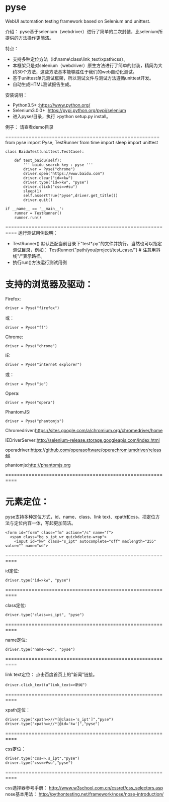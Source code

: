 # pyse
WebUI automation testing framework based on Selenium and unittest.

介绍：
  pyse基于selenium（webdriver）进行了简单的二次封装，比selenium所提供的方法操作更简洁。

特点：
* 支持多种定位方法（id\name\class\link_text\xpath\css）。
* 本框架只是对selenium（webdriver）原生方法进行了简单的封装，精简为大约30个方法，这些方法基本能够胜任于我们的web自动化测试。
* 基于unittest单元测试框架，所以测试文件与测试方法遵循unittest开发。
* 自动生成HTML测试报告生成。

安装说明：
* Python3.5+ :https://www.python.org/
* Selenium3.0.0+ :https://pypi.python.org/pypi/selenium
* 进入pyse/目录，执行 >python setup.py install。


例子：
   请查看demo目录

=====================================================
    from pyse import Pyse, TestRunner
    from time import sleep
    import unittest

    class BaiduTest(unittest.TestCase):

        def test_baidu(self):
            ''' baidu search key : pyse '''
            driver = Pyse("chrome")
            driver.open("https://www.baidu.com")
            driver.clear("id=>kw")
            driver.type("id=>kw", "pyse")
            driver.click("css=>#su")
            sleep(1)
            self.assertTrue("pyse",driver.get_title())
            driver.quit()

    if __name__ == '__main__':
        runner = TestRunner()
        runner.run()

==========================================================
运行测试用例说明：
* TestRunner() 默认匹配当前目录下"test*.py"的文件并执行。当然也可以指定测试目录，例如：
TestRunner("path/you/project/test_case/")  # 注意用斜线"/"表示路径。
* 执行run()方法运行测试用例

支持的浏览器及驱动：
==========================================================
  Firefox:

    driver = Pyse("firefox")  
  或：

    driver = Pyse("ff")

  Chrome:

    driver = Pyse("chrome")  

  IE:

    driver = Pyse("internet explorer")
  或：

    driver = Pyse("ie")

  Opera:

    driver = Pyse("opera")

  PhantomJS:

    driver = Pyse("phantomjs")


Chromedriver:https://sites.google.com/a/chromium.org/chromedriver/home

IEDriverServer:http://selenium-release.storage.googleapis.com/index.html

operadriver:https://github.com/operasoftware/operachromiumdriver/releases

phantomjs:http://phantomjs.org

==========================================================

元素定位：
==========================================================
  pyse支持多种定位方式，id、name、class、link text、xpath和css。把定位方法与定位内容一体，写起更加简洁。

    <form id="form" class="fm" action="/s" name="f">
      <span class="bg s_ipt_wr quickdelete-wrap">
        <input id="kw" class="s_ipt" autocomplete="off" maxlength="255" value="" name="wd">
==========================================================

  id定位:

    driver.type("id=>kw", "pyse")
==========================================================

  class定位:

    driver.type("class=>s_ipt", "pyse")
==========================================================

  name定位:

    driver.type("name=>wd", "pyse")
==========================================================

  link text定位：
    点击百度首页上的"新闻"链接。

    driver.click_text(u"link_text=>新闻")
==========================================================

  xpath定位：

    driver.type("xpath=>//*[@class='s_ipt']","pyse")
    driver.type("xpath=>//*[@id='kw']","pyse")
==========================================================

  css定位：

    driver.type("css=>.s_ipt","pyse")
    driver.type("css=>#su","pyse")
==========================================================

  css选择器参考手册：
  http://www.w3school.com.cn/cssref/css_selectors.asp
  nose基本用法：
  http://pythontesting.net/framework/nose/nose-introduction/
